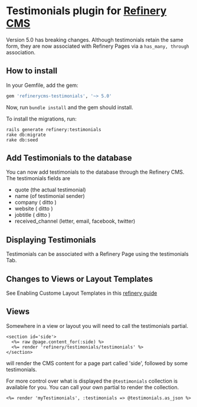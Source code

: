 # Testimonials plugin for [Refinery CMS](https://github.com/refinery/refinerycms)
 Version 5.0 has breaking changes.
Although testimonials retain the same form, they are now associated with Refinery Pages via a `has_many, through` association.

## How to install

In your Gemfile, add the gem:

```ruby
gem 'refinerycms-testimonials', '~> 5.0'
```

Now, run `bundle install` and the gem should install.

To install the migrations, run:

    rails generate refinery:testimonials
    rake db:migrate
    rake db:seed

## Add Testimonials to the database


You can now add testimonials to the database through the Refinery CMS.
The testimonials fields are
+ quote (the actual testimonial)
+ name (of testimonial sender)
+ company ( ditto )
+ website ( ditto )
+ jobtitle ( ditto )
+ received_channel (letter, email, facebook, twitter)

## Displaying Testimonials

Testimonials can be associated with a Refinery Page using the testimonials Tab.



## Changes to Views or Layout Templates

See Enabling Custome Layout Templates in this [refinery guide](http://refinerycms.com/guides/using-custom-view-or-layout-templates)

## Views

Somewhere in a view or layout you will need to call the testimonials partial.

````erb
<section id='side'>
  <%= raw @page.content_for(:side) %>
  <%= render 'refinery/testimonials/testimonials' %>
</section>
````

will render the CMS content for a page part called 'side', followed by some testimonials.

For more control over what is displayed the `@testimonials` collection is available for you.
You can call your own partial to render the collection.

````erb
<%= render 'myTestimonials', :testimonials => @testimonials.as_json %>
````




